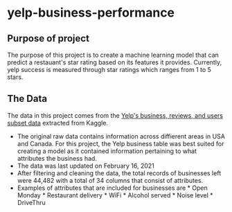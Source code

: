 # yelp-business-performance

## Purpose of project

The purpose of this project is to create a machine learning model that can predict a restauant's star rating based on its features it provides. Currently, yelp success is measured through star ratings which ranges from 1 to 5 stars.


## The Data
The data in this project comes from the [Yelp's business, reviews, and users subset data](https://www.kaggle.com/datasets/yelp-dataset/yelp-dataset?datasetId=10100&language=Python&outputs=null) extracted from Kaggle. 
  * The original raw data contains information across diffierent areas in USA and Canada. For this project, the Yelp business table was best suited for creating a model as it contained information pertaining to what attributes the business had.
  * The data was last updated on February 16, 2021
  * After filtering and cleaning the data, the total records of businesses left were 44,482 with a total of 34 columns that consist of attributes. 
  * Examples of attributes that are included for businesses are
        * Open Monday
        * Restaurant delivery
        * WiFi
        * Alcohol served
        * Noise level
        * DriveThru



